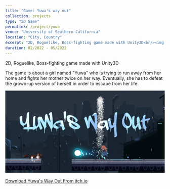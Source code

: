 ```yaml
---
title: "Game: Yuwa's way out"
collection: projects
type: "2D Game"
permalink: /project/yuwa
venue: "University of Southern California"
location: "City, Country"
excerpt: "2D, Roguelike, Boss-fighting game made with Unity3D<br/><img src='/images/yuwa.jpg'>"
duration: 02/2022 - 05/2022
---
```

2D, Roguelike, Boss-fighting game made with Unity3D

The game is about a girl named "Yuwa" who is trying to run away from her home and fights her mother twice on her way. Eventually, she has to defeat the grown-up version of herself in order to escape from her life. 

![](/images/yuwa.jpg)

[Download Yuwa's Way Out From itch.io](https://richzhu.itch.io/yuwa)